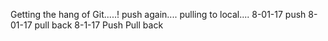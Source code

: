 Getting the hang of Git.....!
push again....
pulling to local....
8-01-17 push
8-01-17 pull
back 8-1-17 Push
Pull back
